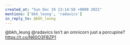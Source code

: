 ```yaml
---
created_at: "Sun Dec 19 13:14:50 +0000 2021"
mentions: ['bkh_leung', 'radavics']
in_reply_to: @bkh_leung
---
```


@bkh_leung @radavics Isn't an omnicorn just a porcupine? https://t.co/N60O3FBZP1